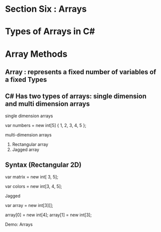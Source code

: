 # Section Six : Arrays

# Types of Arrays in C#

# Array Methods

## Array : represents a fixed number of variables of a fixed Types

## C# Has two types of arrays: single dimension and multi dimension arrays

single dimension arrays

var numbers = new int[5] { 1, 2, 3, 4, 5 };

multi-dimension arrays

1. Rectangular array
2. Jagged array

## Syntax (Rectangular 2D)

var matrix = new int[ 3, 5];

var colors = new int[3, 4, 5];

Jagged

var array = new int[3][];

array[0] = new int[4];
array[1] = new int[3];

Demo: Arrays

